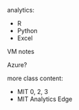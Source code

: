 
analytics:
- R
- Python
- Excel

VM notes

Azure?

more class content:
- MIT 0, 2, 3
- MIT Analytics Edge
